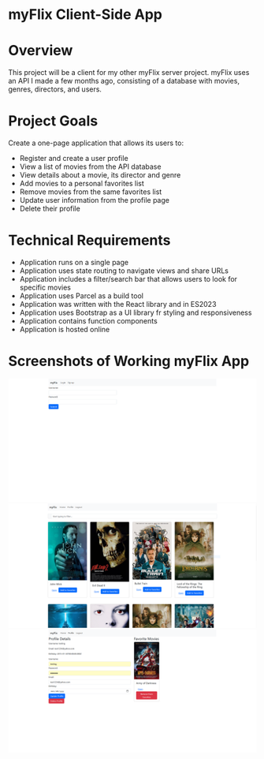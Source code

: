 # myFlix Client-Side App

# Overview

This project will be a client for my other myFlix server project.
myFlix uses an API I made a few months ago, consisting of a database with movies, genres, directors, and users.

# Project Goals

Create a one-page application that allows its users to:

- Register and create a user profile
- View a list of movies from the API database
- View details about a movie, its director and genre
- Add movies to a personal favorites list
- Remove movies from the same favorites list
- Update user information from the profile page
- Delete their profile

# Technical Requirements

- Application runs on a single page
- Application uses state routing to navigate views and share URLs
- Application includes a filter/search bar that allows users to look for specific movies
- Application uses Parcel as a build tool
- Application was written with the React library and in ES2023
- Application uses Bootstrap as a UI library fr styling and responsiveness
- Application contains function components
- Application is hosted online

# Screenshots of Working myFlix App

![Login](Screenshots/LoginView.PNG)
![MainView](Screenshots/MovieView.PNG)
![ProfileView](Screenshots/ProfileView.PNG)
